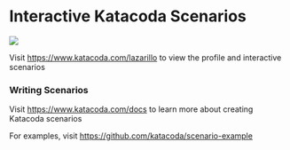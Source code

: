 # Interactive Katacoda Scenarios

[![](http://shields.katacoda.com/katacoda/lazarillo/count.svg)](https://www.katacoda.com/lazarillo "Get your profile on Katacoda.com")

Visit https://www.katacoda.com/lazarillo to view the profile and interactive scenarios

### Writing Scenarios
Visit https://www.katacoda.com/docs to learn more about creating Katacoda scenarios

For examples, visit https://github.com/katacoda/scenario-example
